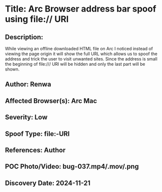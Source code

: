# Title: Arc Browser address bar spoof using file:// URI

## Description: 
While viewing an offline downloaded HTML file on Arc I noticed instead of viewing the page origin it will show the full URL which allows us to spoof the address and trick the user to visit unwanted sites. Since the address is small the beginning of file:/// URI will be hidden and only the last part will be shown.

## Author: Renwa

## Affected Browser(s): Arc Mac

## Severity: Low

## Spoof Type: file:-URI

## References: Author

## POC Photo/Video: bug-037.mp4/.mov/.png

## Discovery Date: 2024-11-21

